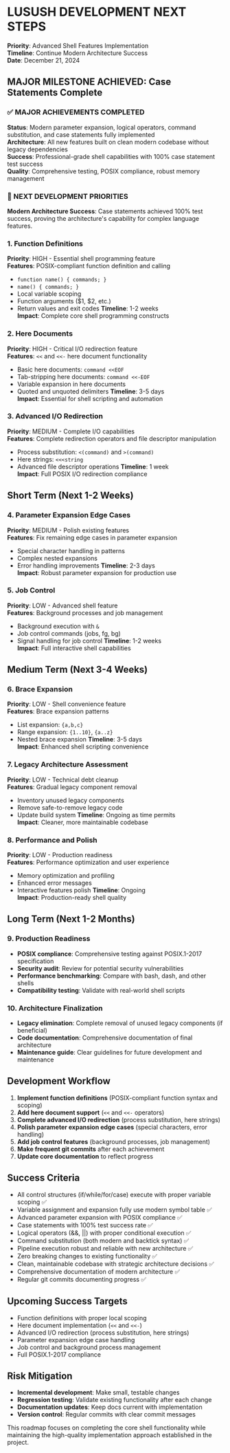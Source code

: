 # LUSUSH DEVELOPMENT NEXT STEPS

**Priority**: Advanced Shell Features Implementation  
**Timeline**: Continue Modern Architecture Success  
**Date**: December 21, 2024

## MAJOR MILESTONE ACHIEVED: Case Statements Complete

### ✅ MAJOR ACHIEVEMENTS COMPLETED
**Status**: Modern parameter expansion, logical operators, command substitution, and case statements fully implemented  
**Architecture**: All new features built on clean modern codebase without legacy dependencies  
**Success**: Professional-grade shell capabilities with 100% case statement test success  
**Quality**: Comprehensive testing, POSIX compliance, robust memory management

### 🎯 NEXT DEVELOPMENT PRIORITIES

**Modern Architecture Success**: Case statements achieved 100% test success, proving the architecture's capability for complex language features.

### 1. Function Definitions
**Priority**: HIGH - Essential shell programming feature  
**Features**: POSIX-compliant function definition and calling  
- `function name() { commands; }`
- `name() { commands; }`
- Local variable scoping
- Function arguments ($1, $2, etc.)
- Return values and exit codes
**Timeline**: 1-2 weeks  
**Impact**: Complete core shell programming constructs

### 2. Here Documents
**Priority**: HIGH - Critical I/O redirection feature  
**Features**: `<<` and `<<-` here document functionality  
- Basic here documents: `command <<EOF`
- Tab-stripping here documents: `command <<-EOF`
- Variable expansion in here documents
- Quoted and unquoted delimiters
**Timeline**: 3-5 days  
**Impact**: Essential for shell scripting and automation

### 3. Advanced I/O Redirection
**Priority**: MEDIUM - Complete I/O capabilities  
**Features**: Complete redirection operators and file descriptor manipulation  
- Process substitution: `<(command)` and `>(command)`
- Here strings: `<<<string`
- Advanced file descriptor operations
**Timeline**: 1 week  
**Impact**: Full POSIX I/O redirection compliance

## Short Term (Next 1-2 Weeks)

### 4. Parameter Expansion Edge Cases
**Priority**: MEDIUM - Polish existing features  
**Features**: Fix remaining edge cases in parameter expansion  
- Special character handling in patterns
- Complex nested expansions
- Error handling improvements
**Timeline**: 2-3 days  
**Impact**: Robust parameter expansion for production use

### 5. Job Control
**Priority**: LOW - Advanced shell feature  
**Features**: Background processes and job management  
- Background execution with `&`
- Job control commands (jobs, fg, bg)
- Signal handling for job control
**Timeline**: 1-2 weeks  
**Impact**: Full interactive shell capabilities

## Medium Term (Next 3-4 Weeks)

### 6. Brace Expansion
**Priority**: LOW - Shell convenience feature  
**Features**: Brace expansion patterns  
- List expansion: `{a,b,c}`
- Range expansion: `{1..10}`, `{a..z}`
- Nested brace expansion
**Timeline**: 3-5 days  
**Impact**: Enhanced shell scripting convenience

### 7. Legacy Architecture Assessment
**Priority**: LOW - Technical debt cleanup  
**Features**: Gradual legacy component removal  
- Inventory unused legacy components
- Remove safe-to-remove legacy code
- Update build system
**Timeline**: Ongoing as time permits  
**Impact**: Cleaner, more maintainable codebase

### 8. Performance and Polish
**Priority**: LOW - Production readiness  
**Features**: Performance optimization and user experience  
- Memory optimization and profiling
- Enhanced error messages
- Interactive features polish
**Timeline**: Ongoing  
**Impact**: Production-ready shell quality

## Long Term (Next 1-2 Months)

### 9. Production Readiness
- **POSIX compliance**: Comprehensive testing against POSIX.1-2017 specification
- **Security audit**: Review for potential security vulnerabilities
- **Performance benchmarking**: Compare with bash, dash, and other shells
- **Compatibility testing**: Validate with real-world shell scripts

### 10. Architecture Finalization
- **Legacy elimination**: Complete removal of unused legacy components (if beneficial)
- **Code documentation**: Comprehensive documentation of final architecture
- **Maintenance guide**: Clear guidelines for future development and maintenance

## Development Workflow

1. **Implement function definitions** (POSIX-compliant function syntax and scoping)
2. **Add here document support** (`<<` and `<<-` operators)
3. **Complete advanced I/O redirection** (process substitution, here strings)
4. **Polish parameter expansion edge cases** (special characters, error handling)
5. **Add job control features** (background processes, job management)
6. **Make frequent git commits** after each achievement
7. **Update core documentation** to reflect progress

## Success Criteria

- All control structures (if/while/for/case) execute with proper variable scoping ✅
- Variable assignment and expansion fully use modern symbol table ✅
- Advanced parameter expansion with POSIX compliance ✅
- Case statements with 100% test success rate ✅
- Logical operators (&&, ||) with proper conditional execution ✅
- Command substitution (both modern and backtick syntax) ✅
- Pipeline execution robust and reliable with new architecture ✅
- Zero breaking changes to existing functionality ✅
- Clean, maintainable codebase with strategic architecture decisions ✅
- Comprehensive documentation of modern architecture ✅
- Regular git commits documenting progress ✅

## Upcoming Success Targets
- Function definitions with proper local scoping
- Here document implementation (`<<` and `<<-`)
- Advanced I/O redirection (process substitution, here strings)
- Parameter expansion edge case handling
- Job control and background process management
- Full POSIX.1-2017 compliance

## Risk Mitigation

- **Incremental development**: Make small, testable changes
- **Regression testing**: Validate existing functionality after each change
- **Documentation updates**: Keep docs current with implementation
- **Version control**: Regular commits with clear commit messages

This roadmap focuses on completing the core shell functionality while maintaining the high-quality implementation approach established in the project.
